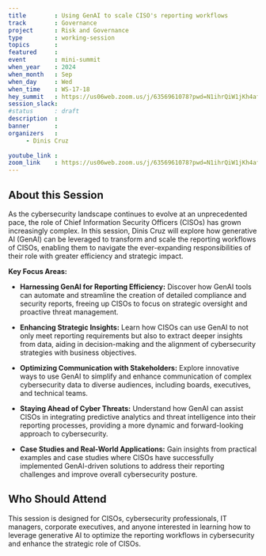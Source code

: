 ```yaml
---
title        : Using GenAI to scale CISO's reporting workflows
track        : Governance
project      : Risk and Governance
type         : working-session
topics       :
featured     :
event        : mini-summit
when_year    : 2024
when_month   : Sep
when_day     : Wed
when_time    : WS-17-18
hey_summit   : https://us06web.zoom.us/j/6356961078?pwd=N1ihrQiW1jKh4afN9eYIz1qOble6Ak.1&omn=81511309308
session_slack:
#status      : draft
description  :
banner       : 
organizers   :     
     - Dinis Cruz
     
youtube_link : 
zoom_link    : https://us06web.zoom.us/j/6356961078?pwd=N1ihrQiW1jKh4afN9eYIz1qOble6Ak.1&omn=81511309308
---
```


## About this Session
As the cybersecurity landscape continues to evolve at an unprecedented pace, the role of Chief Information Security Officers (CISOs) has grown increasingly complex. In this session, Dinis Cruz will explore how generative AI (GenAI) can be leveraged to transform and scale the reporting workflows of CISOs, enabling them to navigate the ever-expanding responsibilities of their role with greater efficiency and strategic impact.

**Key Focus Areas:**

- **Harnessing GenAI for Reporting Efficiency:** Discover how GenAI tools can automate and streamline the creation of detailed compliance and security reports, freeing up CISOs to focus on strategic oversight and proactive threat management.

- **Enhancing Strategic Insights:** Learn how CISOs can use GenAI to not only meet reporting requirements but also to extract deeper insights from data, aiding in decision-making and the alignment of cybersecurity strategies with business objectives.

- **Optimizing Communication with Stakeholders:** Explore innovative ways to use GenAI to simplify and enhance communication of complex cybersecurity data to diverse audiences, including boards, executives, and technical teams.

- **Staying Ahead of Cyber Threats:** Understand how GenAI can assist CISOs in integrating predictive analytics and threat intelligence into their reporting processes, providing a more dynamic and forward-looking approach to cybersecurity.

- **Case Studies and Real-World Applications:** Gain insights from practical examples and case studies where CISOs have successfully implemented GenAI-driven solutions to address their reporting challenges and improve overall cybersecurity posture.

## Who Should Attend
This session is designed for CISOs, cybersecurity professionals, IT managers, corporate executives, and anyone interested in learning how to leverage generative AI to optimize the reporting workflows in cybersecurity and enhance the strategic role of CISOs.

